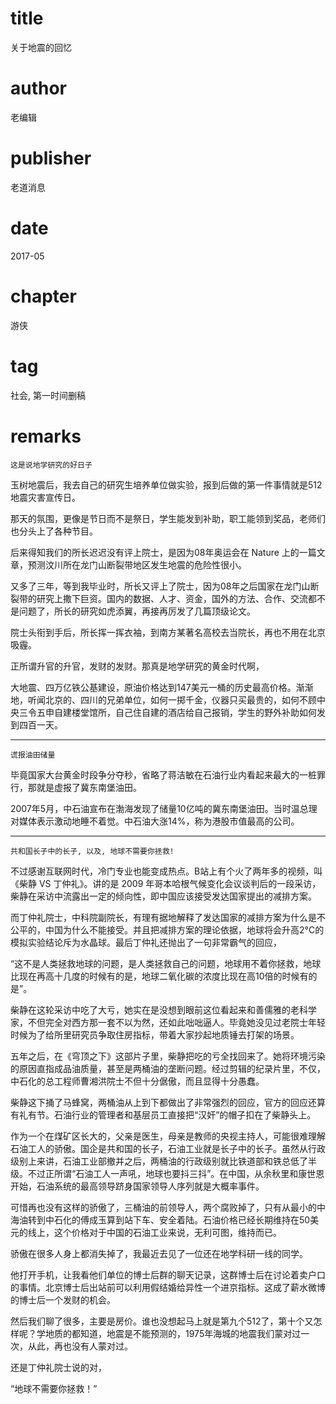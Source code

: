 # title
关于地震的回忆

# author
老编辑

# publisher
老道消息

# date
2017-05

# chapter
游侠

# tag
社会, 第一时间删稿

# remarks
`这是说地学研究的好日子`

玉树地震后，我去自己的研究生培养单位做实验，报到后做的第一件事情就是512地震灾害宣传日。

那天的氛围，更像是节日而不是祭日，学生能发到补助，职工能领到奖品，老师们也分头上了各种节目。

后来得知我们的所长迟迟没有评上院士，是因为08年奥运会在 Nature 上的一篇文章，预测汶川所在龙门山断裂带地区发生地震的危险性很小。

又多了三年，等到我毕业时，所长又评上了院士，因为08年之后国家在龙门山断裂带的研究上撒下巨资。国内的数据、人才、资金，国外的方法、合作、交流都不是问题了，所长的研究如虎添翼，再接再厉发了几篇顶级论文。

院士头衔到手后，所长挥一挥衣袖，到南方某著名高校去当院长，再也不用在北京吸霾。

正所谓升官的升官，发财的发财。那真是地学研究的黄金时代啊，

大地震、四万亿铁公基建设，原油价格达到147美元一桶的历史最高价格。渐渐地，听闻北京的、四川的兄弟单位，如何一掷千金，仪器只买最贵的，如何不顾中央三令五申自建楼堂馆所，自己住自建的酒店给自己报销，学生的野外补助如何发到四百一天。

---

`谎报油田储量`

毕竟国家大台黄金时段争分夺秒，省略了蒋洁敏在石油行业内看起来最大的一桩罪行，那就是虚报了冀东南堡油田。

2007年5月，中石油宣布在渤海发现了储量10亿吨的冀东南堡油田。当时温总理对媒体表示激动地睡不着觉。中石油大涨14%，称为港股市值最高的公司。

---

`共和国长子中的长子, 以及, 地球不需要你拯救!`

不过感谢互联网时代，冷门专业也能变成热点。B站上有个火了两年多的视频，叫《柴静 VS 丁仲礼》。讲的是 2009 年哥本哈根气候变化会议谈判后的一段采访，柴静在采访中流露出一定的倾向性，即中国应该接受发达国家提出的减排方案。

而丁仲礼院士，中科院副院长，有理有据地解释了发达国家的减排方案为什么是不公平的，中国为什么不能接受。并且把减排方案的理论依据，地球将会升高2°C的模拟实验结论斥为水晶球。最后丁仲礼还抛出了一句非常霸气的回应，

“这不是人类拯救地球的问题，是人类拯救自己的问题，地球用不着你拯救，地球比现在再高十几度的时候有的是，地球二氧化碳的浓度比现在高10倍的时候有的是”。

柴静在这轮采访中吃了大亏，她实在是没想到眼前这位看起来和善儒雅的老科学家，不但完全对西方那一套不以为然，还如此咄咄逼人。毕竟她没见过老院士年轻时候为了给所里研究员争取住房指标，带着大家抄起地质锤去打架的场景。

五年之后，在《穹顶之下》这部片子里，柴静把吃的亏全找回来了。她将环境污染的原因直指成品油质量，甚至是两桶油的垄断问题。经过剪辑的纪录片里，不仅，中石化的总工程师曹湘洪院士不但十分倨傲，而且显得十分愚蠢。

柴静这下捅了马蜂窝，两桶油从上到下都做出了非常强烈的回应，官方的回应还算有礼有节。石油行业的管理者和基层员工直接把“汉奸”的帽子扣在了柴静头上。

作为一个在煤矿区长大的，父亲是医生，母亲是教师的央视主持人，可能很难理解石油工人的骄傲。国企是共和国的长子，石油工业就是长子中的长子。虽然从行政级别上来讲，石油工业部撤并之后，两桶油的行政级别就比铁道部和铁总低了半级。不过正所谓“石油工人一声吼，地球也要抖三抖”。在中国，从余秋里和康世恩开始，石油系统的最高领导跻身国家领导人序列就是大概率事件。

可惜再也没有这样的骄傲了，三桶油的前领导人，两个腐败掉了，只有从最小的中海油转到中石化的傅成玉算到站下车、安全着陆。石油价格已经长期维持在50美元的线上，这个价格对于中国的石油工业来说，无利可图，维持而已。

骄傲在很多人身上都消失掉了，我最近去见了一位还在地学科研一线的同学。

他打开手机，让我看他们单位的博士后群的聊天记录，这群博士后在讨论着卖户口的事情。北京博士后出站前可以利用假结婚给异性一个进京指标。这成了薪水微博的博士后一个发财的机会。

然后我们聊了很多，主要是房价。谁也没想起马上就是第九个512了，第十个又怎样呢？学地质的都知道，地震是不能预测的，1975年海城的地震我们蒙对过一次，从此，再也没有人蒙对过。

还是丁仲礼院士说的对，

“地球不需要你拯救！”
